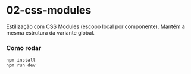 # 02-css-modules

Estilização com CSS Modules (escopo local por componente). Mantém a mesma estrutura da variante global.

### Como rodar
```
npm install
npm run dev
